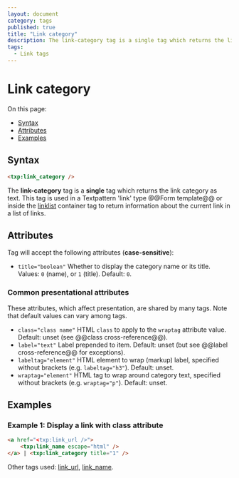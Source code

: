 ```yaml
---
layout: document
category: tags
published: true
title: "Link category"
description: The link-category tag is a single tag which returns the link category as text.
tags:
  - Link tags
---
```


# Link category

On this page:

* [Syntax](#user-content-syntax)
* [Attributes](#user-content-attributes)
* [Examples](#user-content-examples)

## Syntax

```html
<txp:link_category />
```

The **link-category** tag is a __single__ tag which returns the link category as text. This tag is used in a Textpattern 'link' type @@Form template@@ or inside the [linklist](linklist) container tag to return information about the current link in a list of links.

## Attributes

Tag will accept the following attributes (**case-sensitive**):

* `title="boolean"`
Whether to display the category name or its title.
Values: `0` (name), or `1` (title).
Default: `0`.

### Common presentational attributes

These attributes, which affect presentation, are shared by many tags. Note that default values can vary among tags.

* `class="class name"`
HTML `class` to apply to the `wraptag` attribute value.
Default: unset (see @@class cross-reference@@).
* `label="text"`
Label prepended to item.
Default: unset (but see @@label cross-reference@@ for exceptions).
* `labeltag="element"`
HTML element to wrap (markup) label, specified without brackets (e.g. `labeltag="h3"`).
Default: unset.
* `wraptag="element"`
HTML tag to wrap around category text, specified without brackets (e.g. `wraptag="p"`).
Default: unset.

## Examples

### Example 1: Display a link with class attribute

```html
<a href="<txp:link_url />">
    <txp:link_name escape="html" />
</a> | <txp:link_category title="1" />
```

Other tags used: [link_url](link-url), [link_name](link_name).
